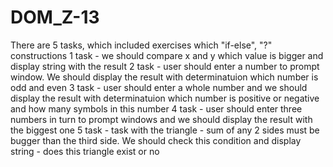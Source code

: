 # DOM_Z-13

There are 5 tasks, which included exercises which "if-else", "?" constructions
1 task - we should compare x and y which value is bigger and display string with the result
2 task - user should enter a number to prompt window. We should display the result with determinatuion which number is odd and even
3 task - user should enter a whole number and we should display the result with determinatuion which number is positive or negative and how many symbols in this number
4 task - user should enter three numbers in turn to prompt windows and we should display the result with the biggest one
5 task - task with the triangle - sum of any 2 sides must be bugger than the third side. We should check this condition and display string - does this triangle exist or no
